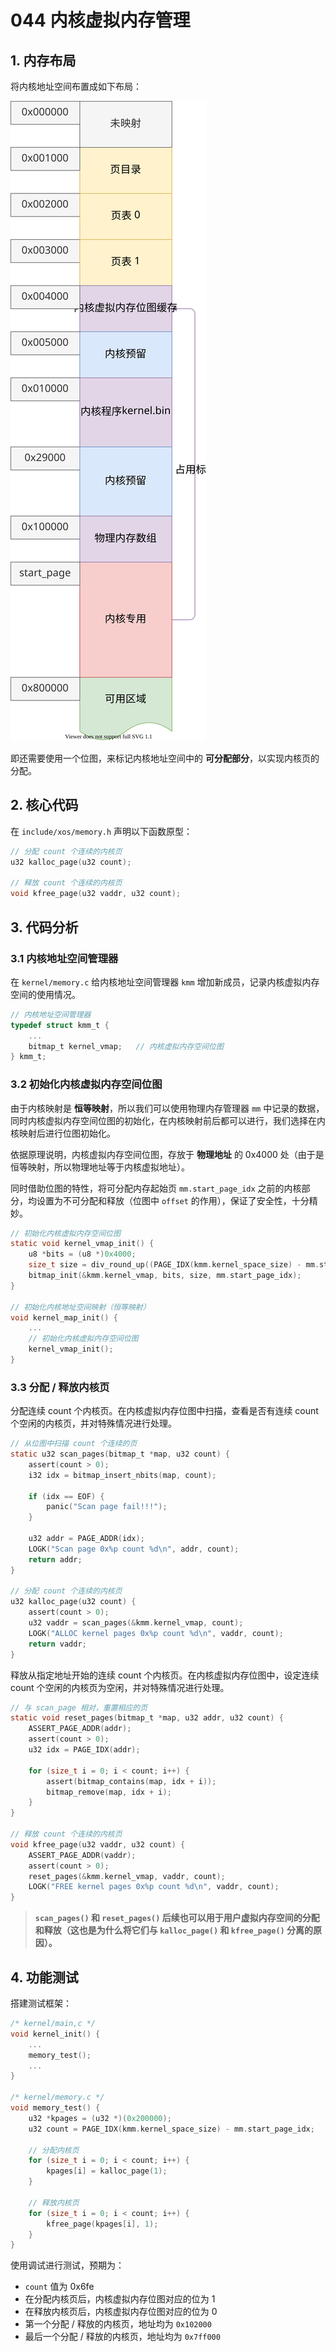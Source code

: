 # 044 内核虚拟内存管理

## 1. 内存布局

将内核地址空间布置成如下布局：

![](./images/memory_map_03.drawio.svg)

即还需要使用一个位图，来标记内核地址空间中的 **可分配部分**，以实现内核页的分配。

## 2. 核心代码

在 `include/xos/memory.h` 声明以下函数原型：

```c
// 分配 count 个连续的内核页
u32 kalloc_page(u32 count);

// 释放 count 个连续的内核页
void kfree_page(u32 vaddr, u32 count);
```

## 3. 代码分析

### 3.1 内核地址空间管理器

在 `kernel/memory.c` 给内核地址空间管理器 `kmm` 增加新成员，记录内核虚拟内存空间的使用情况。

```c
// 内核地址空间管理器
typedef struct kmm_t {
    ...
    bitmap_t kernel_vmap;   // 内核虚拟内存空间位图
} kmm_t;
```

### 3.2 初始化内核虚拟内存空间位图

由于内核映射是 **恒等映射**，所以我们可以使用物理内存管理器 `mm` 中记录的数据，同时内核虚拟内存空间位图的初始化，在内核映射前后都可以进行，我们选择在内核映射后进行位图初始化。

依据原理说明，内核虚拟内存空间位图，存放于 **物理地址** 的 0x4000 处（由于是恒等映射，所以物理地址等于内核虚拟地址）。

同时借助位图的特性，将可分配内存起始页 `mm.start_page_idx` 之前的内核部分，均设置为不可分配和释放（位图中 `offset` 的作用），保证了安全性，十分精妙。

```c
// 初始化内核虚拟内存空间位图
static void kernel_vmap_init() {
    u8 *bits = (u8 *)0x4000;
    size_t size = div_round_up((PAGE_IDX(kmm.kernel_space_size) - mm.start_page_idx), 8);
    bitmap_init(&kmm.kernel_vmap, bits, size, mm.start_page_idx);
}

// 初始化内核地址空间映射（恒等映射）
void kernel_map_init() {
    ...
    // 初始化内核虚拟内存空间位图
    kernel_vmap_init();
}
```

### 3.3 分配 / 释放内核页

分配连续 count 个内核页。在内核虚拟内存位图中扫描，查看是否有连续 count 个空闲的内核页，并对特殊情况进行处理。

```c
// 从位图中扫描 count 个连续的页
static u32 scan_pages(bitmap_t *map, u32 count) {
    assert(count > 0);
    i32 idx = bitmap_insert_nbits(map, count);

    if (idx == EOF) {
        panic("Scan page fail!!!");
    }

    u32 addr = PAGE_ADDR(idx);
    LOGK("Scan page 0x%p count %d\n", addr, count);
    return addr;
}

// 分配 count 个连续的内核页
u32 kalloc_page(u32 count) {
    assert(count > 0);
    u32 vaddr = scan_pages(&kmm.kernel_vmap, count);
    LOGK("ALLOC kernel pages 0x%p count %d\n", vaddr, count);
    return vaddr;
}
```

释放从指定地址开始的连续 count 个内核页。在内核虚拟内存位图中，设定连续 count 个空闲的内核页为空闲，并对特殊情况进行处理。

```c
// 与 scan_page 相对，重置相应的页
static void reset_pages(bitmap_t *map, u32 addr, u32 count) {
    ASSERT_PAGE_ADDR(addr);
    assert(count > 0);
    u32 idx = PAGE_IDX(addr);

    for (size_t i = 0; i < count; i++) {
        assert(bitmap_contains(map, idx + i));
        bitmap_remove(map, idx + i);
    }
}

// 释放 count 个连续的内核页
void kfree_page(u32 vaddr, u32 count) {
    ASSERT_PAGE_ADDR(vaddr);
    assert(count > 0);
    reset_pages(&kmm.kernel_vmap, vaddr, count);
    LOGK("FREE kernel pages 0x%p count %d\n", vaddr, count);
}
```

> **`scan_pages()` 和 `reset_pages()` 后续也可以用于用户虚拟内存空间的分配和释放（这也是为什么将它们与 `kalloc_page()` 和 `kfree_page()` 分离的原因）。**

## 4. 功能测试

搭建测试框架：

```c
/* kernel/main,c */
void kernel_init() {
    ...
    memory_test();
    ...
}

/* kernel/memory.c */
void memory_test() {
    u32 *kpages = (u32 *)(0x200000);
    u32 count = PAGE_IDX(kmm.kernel_space_size) - mm.start_page_idx;

    // 分配内核页
    for (size_t i = 0; i < count; i++) {
        kpages[i] = kalloc_page(1);
    }

    // 释放内核页
    for (size_t i = 0; i < count; i++) {
        kfree_page(kpages[i], 1);
    }
}
```

使用调试进行测试，预期为：

- `count` 值为 0x6fe
- 在分配内核页后，内核虚拟内存位图对应的位为 1
- 在释放内核页后，内核虚拟内存位图对应的位为 0
- 第一个分配 / 释放的内核页，地址均为 `0x102000`
- 最后一个分配 / 释放的内核页，地址均为 `0x7ff000`
